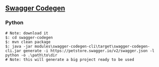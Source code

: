 ## [Swagger Codegen](https://github.com/swagger-api/swagger-codegen)

### Python

```
# Note: download it
$: cd swagger-codegen
$: mvn clean package
$: java -jar modules\swagger-codegen-cli\target\swagger-codegen-cli.jar generate -i https://petstore.swagger.io/v2/swagger.json -l python -o .\path\to\dir
# Note: this will generate a big project ready to be used
```

